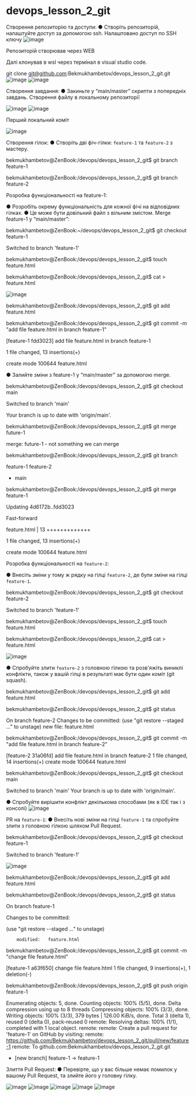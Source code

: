 # devops_lesson_2_git
Створення репозиторію та доступи:
● Створіть репозиторій, налаштуйте доступ за допомогою ssh.
Налаштовано доступ по SSH ключу
   ![image](https://github.com/user-attachments/assets/bf2d6125-5db2-489c-9136-5dd3b7b77bf5)

Репозиторій створював через WEB

Далі клонував в wsl через термінал в visual studio code.

git clone git@github.com:Bekmukhambetov/devops_lesson_2_git.git
![image](https://github.com/user-attachments/assets/ae72f96f-ce93-4807-b319-e80cfa83b478)
![image](https://github.com/user-attachments/assets/5f4593fc-2819-42aa-8d26-853c3e78e69d)

Створення завдання:
● Закиньте у “main/master” скрипти з попередніх завдань.
Створення файлу в локальному репозиторії
   
![image](https://github.com/user-attachments/assets/14d40709-1754-4df3-916f-3b03214a3f5c)
![image](https://github.com/user-attachments/assets/40e7063b-5d78-48a6-8821-4ff059878812)

Перший локальний коміт

![image](https://github.com/user-attachments/assets/67245bc1-8a0d-4363-85d1-a357362893b2)

Створення гілок:
● Створіть дві фіч-гілки: `feature-1` та `feature-2` з мастеру.

bekmukhambetov@ZenBook:/devops/devops_lesson_2_git$ git branch feature-1

bekmukhambetov@ZenBook:/devops/devops_lesson_2_git$ git branch feature-2

Розробка функціональності на feature-1:

● Розробіть окрему функціональність для кожної фічі на відповідних гілках.
● Це може бути довільний файл з вільним змістом.
Merge feature-1 у “main/master”:

bekmukhambetov@ZenBook:~/devops/devops_lesson_2_git$ git checkout feature-1 

Switched to branch 'feature-1'

bekmukhambetov@ZenBook:/devops/devops_lesson_2_git$ touch feature.html

bekmukhambetov@ZenBook:/devops/devops_lesson_2_git$ cat > feature.html 

 ![image](https://github.com/user-attachments/assets/6f2b7e38-a894-4e48-85a1-8f5873235912)
   
bekmukhambetov@ZenBook:/devops/devops_lesson_2_git$ git add feature.html 

bekmukhambetov@ZenBook:/devops/devops_lesson_2_git$ git commit -m "add file feature.html in branch feature-1"

[feature-1 fdd3023] add file feature.html in branch feature-1

 1 file changed, 13 insertions(+)
 
 create mode 100644 feature.html
 

● Залийте зміни з feature-1 у “main/master” за допомогою merge.

bekmukhambetov@ZenBook:/devops/devops_lesson_2_git$ git checkout main 

Switched to branch 'main'

Your branch is up to date with 'origin/main'.

bekmukhambetov@ZenBook:/devops/devops_lesson_2_git$ git merge future-1

merge: future-1 - not something we can merge

bekmukhambetov@ZenBook:/devops/devops_lesson_2_git$ git branch

  feature-1
  feature-2
* main
  
bekmukhambetov@ZenBook:/devops/devops_lesson_2_git$ git merge feature-1

Updating 4d6172b..fdd3023

Fast-forward

 feature.html | 13 +++++++++++++
 
 1 file changed, 13 insertions(+)
 
 create mode 100644 feature.html
 


Розробка функціональності на `feature-2`:

● Внесіть зміни у тому ж рядку на гілці `feature-2`, де були зміни на гілці `feature-1`.

bekmukhambetov@ZenBook:/devops/devops_lesson_2_git$ git checkout feature-2 

Switched to branch 'feature-1'

bekmukhambetov@ZenBook:/devops/devops_lesson_2_git$ touch feature.html

bekmukhambetov@ZenBook:/devops/devops_lesson_2_git$ cat > feature.html 

![image](https://github.com/user-attachments/assets/9eadcfce-2349-485e-9b03-bae47ac6f87c)

● Спробуйте злити `feature-2` з головною гілкою та розв'яжіть виниклі конфлікти, також
у вашій гілці в результаті має бути один коміт (git squash).

bekmukhambetov@ZenBook:/devops/devops_lesson_2_git$ git add feature.html 

bekmukhambetov@ZenBook:/devops/devops_lesson_2_git$ git status 

On branch feature-2
Changes to be committed:
  (use "git restore --staged <file>..." to unstage)
        new file:   feature.html

bekmukhambetov@ZenBook:/devops/devops_lesson_2_git$ git commit -m "add file feature.html in branch feature-2"

[feature-2 31a06fd] add file feature.html in branch feature-2
 1 file changed, 14 insertions(+)
 create mode 100644 feature.html
 
bekmukhambetov@ZenBook:/devops/devops_lesson_2_git$ git checkout main 

Switched to branch 'main'
Your branch is up to date with 'origin/main'.

● Спробуйте вирішити конфлікт декількома способами (як в IDE так і з консолі)
![image](https://github.com/user-attachments/assets/8ccf9503-eccf-481b-88fc-41a37fdf6935)

PR на `feature-1`:
● Внесіть нові зміни на гілці `feature-1` та спробуйте злити з головною гілкою шляхом Pull Request.

bekmukhambetov@ZenBook:/devops/devops_lesson_2_git$ git checkout feature-1

Switched to branch 'feature-1'

![image](https://github.com/user-attachments/assets/8a786208-35ea-469e-8bb3-e3ce4a4fc4e3)

bekmukhambetov@ZenBook:/devops/devops_lesson_2_git$ git add feature.html 

bekmukhambetov@ZenBook:/devops/devops_lesson_2_git$ git status 


On branch feature-1

Changes to be committed:

  (use "git restore --staged <file>..." to unstage)
  
        modified:   feature.html
        

bekmukhambetov@ZenBook:/devops/devops_lesson_2_git$ git commit -m "change file feature.html"

[feature-1 a63f650] change file feature.html
 1 file changed, 9 insertions(+), 1 deletion(-)
 
bekmukhambetov@ZenBook:/devops/devops_lesson_2_git$ git push origin feature-1

Enumerating objects: 5, done.
Counting objects: 100% (5/5), done.
Delta compression using up to 8 threads
Compressing objects: 100% (3/3), done.
Writing objects: 100% (3/3), 379 bytes | 126.00 KiB/s, done.
Total 3 (delta 1), reused 0 (delta 0), pack-reused 0
remote: Resolving deltas: 100% (1/1), completed with 1 local object.
remote: 
remote: Create a pull request for 'feature-1' on GitHub by visiting:
remote:      https://github.com/Bekmukhambetov/devops_lesson_2_git/pull/new/feature-1
remote: 
To github.com:Bekmukhambetov/devops_lesson_2_git.git
 * [new branch]      feature-1 -> feature-1



Злиття Pull Request:
● Перевірте, що у вас більше немає помилок у вашому Pull Request, та злийте його у головну гілку.

![image](https://github.com/user-attachments/assets/db43b780-0564-4564-a4e2-d3e84fb474d9)
![image](https://github.com/user-attachments/assets/c7531a15-7c16-46d7-af46-eccb6dfe4a65)
![image](https://github.com/user-attachments/assets/454723fb-f5a1-49bc-9c95-a2c10b41cd4b)
![image](https://github.com/user-attachments/assets/adea1841-905a-4556-a587-f6d627f61676)
![image](https://github.com/user-attachments/assets/5e1c6a78-7668-473b-9d17-424f02709fbb)




